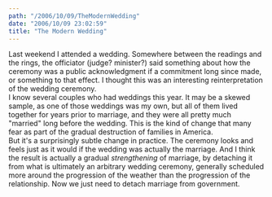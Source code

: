 ```yaml
---
path: "/2006/10/09/TheModernWedding" 
date: "2006/10/09 23:02:59" 
title: "The Modern Wedding" 
---
```

Last weekend I attended a wedding. Somewhere between the readings and the rings, the officiator (judge? minister?) said something about how the ceremony was a public acknowledgment if a commitment long since made, or something to that effect. I thought this was an interesting reinterpretation of the wedding ceremony.<br>I know several couples who had weddings this year. It may be a skewed sample, as one of those weddings was my own, but all of them lived together for years prior to marriage, and they were all pretty much "married" long before the wedding. This is the kind of change that many fear as part of the gradual destruction of families in America.<br>But it's a surprisingly subtle change in practice. The ceremony looks and feels just as it would if the wedding was actually the marriage. And I think the result is actually a gradual *strengthening* of marriage, by detaching it from what is ultimately an arbitrary wedding ceremony, generally scheduled more around the progression of the weather than the progression of the relationship. Now we just need to detach marriage from government.